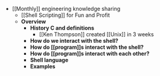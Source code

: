 - [[Monthly]] engineering knowledge sharing
	- [[Shell Scripting]] for Fun and Profit
	- **Overview**
		- **History C and definitions**
			- [[Ken Thompson]] created [[Unix]] in 3 weeks
		- **How do we interact with the shell?**
		- **How do [[program]]s interact with the shell?**
		- **How do [[program]]s interact with each other?**
		- **Shell language**
		- **Examples**